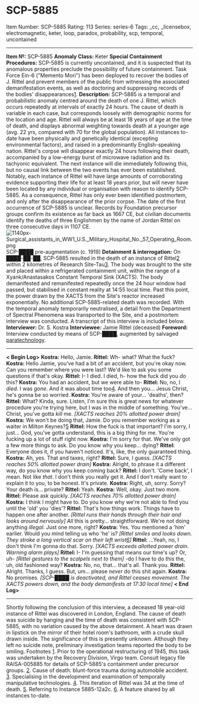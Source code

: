 # SCP-5885
Item Number: SCP-5885
Rating: 113
Series: series-6
Tags: _cc, _licensebox, electromagnetic, keter, loop, paradox, probability, scp, temporal, uncontained

---

**Item №:** SCP-5885
**Anomaly Class:** Keter
**Special Containment Procedures:** SCP-5885 is currently uncontained, and it is suspected that its anomalous properties preclude the possibility of future containment. Task Force Ein-6 ("Memento Mori") has been deployed to recover the bodies of J. Rittel and prevent members of the public from witnessing the associated demanifestation events, as well as doctoring and suppressing records of the bodies' disappearances[1](javascript:;).
**Description:** SCP-5885 is a temporal and probabilistic anomaly centred around the death of one J. Rittel, which occurs repeatedly at intervals of exactly 24 hours. The cause of death is variable in each case, but corresponds loosely with demographic norms for the location and age. Rittel will always be at least 18 years of age at the time of death, and displays abnormal weighting towards death at a younger age (avg. 22 yrs, compared with 70 for the global population). All instances to-date have been physically and genetically identical (excepting environmental factors), and raised in a predominantly English-speaking nation.
Rittel's corpse will disappear exactly 24 hours following their death, accompanied by a low-energy burst of microwave radiation and its tachyonic equivalent. The next instance will die immediately following this, but no causal link between the two events has ever been established. Notably, each instance of Rittel will have large amounts of corroborating evidence supporting their life for at least 18 years prior, but will never have been located by any individual or organisation with reason to identify SCP-5885. As a consequence, Rittel has only ever been identified postmortem, and only after the disappearance of the prior corpse.
The date of the first occurrence of SCP-5885 is unclear. Records by Foundation precursor groups confirm its existence as far back as 1667 CE, but civilian documents identify the deaths of three Englishmen by the name of Jordan Rittel on three consecutive days in 1107 CE.
![1140px-Surgical_assistants_in_WW1_U.S._Military_Hospital_No._57_Operating_Room.png](https://upload.wikimedia.org/wikipedia/commons/thumb/a/ae/Surgical_assistants_in_WW1_U.S._Military_Hospital_No._57_Operating_Room.png/1140px-Surgical_assistants_in_WW1_U.S._Military_Hospital_No._57_Operating_Room.png)
SCP-████ pre-augmentation (c. 1919)
**Detainment & interrogation:** On ████-██-██, SCP-5885 resulted in the death of an instance of Rittel[2](javascript:;) within 2 kilometres of Research Site-Tau[3](javascript:;). The body was brought to the site and placed within a refrigerated containment unit, within the range of a Xyank/Anastasakos Constant Temporal Sink (XACTS). The body demanifested and remanifested repeatedly once the 24 hour window had passed, but stabilised in constant reality at 14:55 local time. Past this point, the power drawn by the XACTS from the Site's reactor increased exponentially. No additional SCP-5885-related death was recorded.
With the temporal anomaly temporarily neutralised, a detail from the Department of Spectral Phenomena was transported to the Site, and a postmortem interview was conducted. A transcript of this interview is included below.
**Interviewer:** Dr. S. Kostra
**Interviewee:** Jamie Rittel (deceased)
**Foreword:** Interview conducted by means of SCP-████, augmented by salvaged [paratechnology](/grant-request-post-mortem-neural-preservation).
* * *
**< Begin Log>**
**Kostra:** Hello, Jamie.
**Rittel:** Wh- what? What the fuck?
**Kostra:** Hello Jamie, you've had a bit of an accident, but you're okay now. Can you remember where you were last? We'd like to ask you some questions if that's okay.
**Rittel:** I- I died. I died, h- how the fuck did you _do_ this?
**Kostra:** You had an accident, but we were able to-
**Rittel:** No, no, I _died_. I was _gone_. And it was about time too[4](javascript:;). And then you… Jesus Christ, he's gonna be so worried.
**Kostra:** You're aware of your… 'deaths', then?
**Rittel:** What? Kinda, sure. Listen, I'm sure this is great news for whatever procedure you're trying here, but I was in the middle of something. You've… Christ, you've gotta _kill_ me.
_[XACTS reaches 20% allotted power drain]_
**Kostra:** We won't be doing that, Jamie. Do you remember working as a waiter in Milton Keynes?[5](javascript:;)
**Rittel:** How the fuck is that important? I'm sorry, I just… God, you've gotta understand, this is a big thing for me. You're fucking up a lot of stuff right now.
**Kostra:** I'm sorry for that. We've only got a few more things to ask. Do you know why you keep… dying?
**Rittel:** Everyone does it, if you haven't noticed. It's, like, the only guaranteed thing.
**Kostra:** Ah, yes. That and taxes, right?
**Rittel:** Sure, I guess.
_[XACTS reaches 50% allotted power drain]_
**Kostra:** Alright, to phrase it a different way, do you know why you keep coming back?
**Rittel:** I don't. 'Come back', I mean. Not like _that_. I don't think you really get it. And I don't really want to explain it to you, to be honest. It's private.
**Kostra:** Right, uh, sorry. Sorry? Your death is… private?
**Rittel:** Yeah.
**Kostra:** Well, okay. Just two more.
**Rittel:** Please ask quickly.
_[XACTS reaches 70% allotted power drain]_
**Kostra:** I think I might have to. Do you know why we're not able to find you until the 'old' you 'dies'?
**Rittel:** That's how things work. Things have to happen one after another. _[Rittel runs their hands through their hair and looks around nervously]_ _All_ this is pretty… straightforward. We're not doing anything _illegal_. Just one more, right?
**Kostra:** Yes. You mentioned a 'him' earlier. Would you mind telling us who 'he' is?
_[Rittel smiles and looks down. They stroke a long vertical scar on their left wrist[6](javascript:;)]_
**Rittel:** …Yeah, no, I don't think I'm gonna do that. Sorry.
_[XACTS exceeds allotted power drain. Warning alarm plays]_
**Rittel:** I- I'm guessing that means our time's up? Or, uh- _[Rittel gestures to the scalpels next to them]_ -do I have to do this the, uh, old fashioned way?
**Kostra:** No, no, that… that's all. Thank you.
**Rittel:** Alright. Thanks, I guess. But, um… please _never_ do this shit again.
**Kostra:** No promises.
_[SCP-████ is deactivated, and Rittel ceases movement. The XACTS powers down, and the body demanifests at 17:30 local time]_
**< End Log>**
* * *
Shortly following the conclusion of this interview, a deceased 18 year-old instance of Rittel was discovered in London, England. The cause of death was suicide by hanging and the time of death was consistent with SCP-5885, with no variation caused by the above detainment. A heart was drawn in lipstick on the mirror of their hotel room's bathroom, with a crude skull drawn inside. The significance of this is presently unknown. Although they left no suicide note, preliminary investigation teams reported the body to be smiling.
Footnotes
[1](javascript:;). Prior to the operational restructuring of 1945, this task was undertaken by the Recovery Division, Virgo team. Consult legacy file RAISA-005885 for details of SCP-5885's containment under precursor groups.
[2](javascript:;). Cause of death: blunt-force trauma during automobile accident.
[3](javascript:;). Specialising in the development and examination of temporally manipulative technologies.
[4](javascript:;). This iteration of Rittel was 34 at the time of death.
[5](javascript:;). Referring to Instance 5885-12a2c.
[6](javascript:;). A feature shared by all instances to-date.
